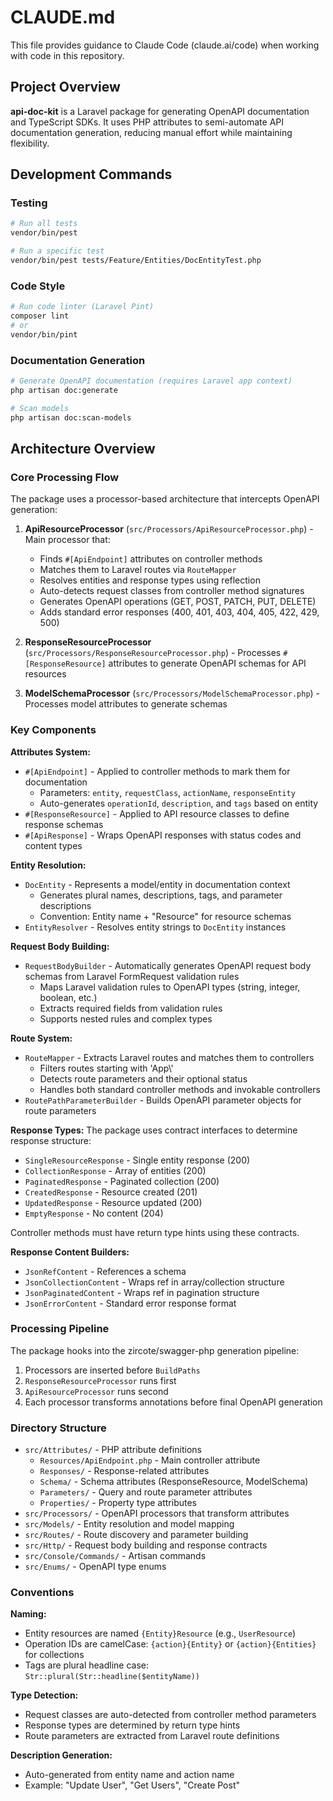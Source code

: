 # CLAUDE.md

This file provides guidance to Claude Code (claude.ai/code) when working with code in this repository.

## Project Overview

**api-doc-kit** is a Laravel package for generating OpenAPI documentation and TypeScript SDKs. It uses PHP attributes to semi-automate API documentation generation, reducing manual effort while maintaining flexibility.

## Development Commands

### Testing
```bash
# Run all tests
vendor/bin/pest

# Run a specific test
vendor/bin/pest tests/Feature/Entities/DocEntityTest.php
```

### Code Style
```bash
# Run code linter (Laravel Pint)
composer lint
# or
vendor/bin/pint
```

### Documentation Generation
```bash
# Generate OpenAPI documentation (requires Laravel app context)
php artisan doc:generate

# Scan models
php artisan doc:scan-models
```

## Architecture Overview

### Core Processing Flow

The package uses a processor-based architecture that intercepts OpenAPI generation:

1. **ApiResourceProcessor** (`src/Processors/ApiResourceProcessor.php`) - Main processor that:
   - Finds `#[ApiEndpoint]` attributes on controller methods
   - Matches them to Laravel routes via `RouteMapper`
   - Resolves entities and response types using reflection
   - Auto-detects request classes from controller method signatures
   - Generates OpenAPI operations (GET, POST, PATCH, PUT, DELETE)
   - Adds standard error responses (400, 401, 403, 404, 405, 422, 429, 500)

2. **ResponseResourceProcessor** (`src/Processors/ResponseResourceProcessor.php`) - Processes `#[ResponseResource]` attributes to generate OpenAPI schemas for API resources

3. **ModelSchemaProcessor** (`src/Processors/ModelSchemaProcessor.php`) - Processes model attributes to generate schemas

### Key Components

**Attributes System:**
- `#[ApiEndpoint]` - Applied to controller methods to mark them for documentation
  - Parameters: `entity`, `requestClass`, `actionName`, `responseEntity`
  - Auto-generates `operationId`, `description`, and `tags` based on entity
- `#[ResponseResource]` - Applied to API resource classes to define response schemas
- `#[ApiResponse]` - Wraps OpenAPI responses with status codes and content types

**Entity Resolution:**
- `DocEntity` - Represents a model/entity in documentation context
  - Generates plural names, descriptions, tags, and parameter descriptions
  - Convention: Entity name + "Resource" for resource schemas
- `EntityResolver` - Resolves entity strings to `DocEntity` instances

**Request Body Building:**
- `RequestBodyBuilder` - Automatically generates OpenAPI request body schemas from Laravel FormRequest validation rules
  - Maps Laravel validation rules to OpenAPI types (string, integer, boolean, etc.)
  - Extracts required fields from validation rules
  - Supports nested rules and complex types

**Route System:**
- `RouteMapper` - Extracts Laravel routes and matches them to controllers
  - Filters routes starting with 'App\\'
  - Detects route parameters and their optional status
  - Handles both standard controller methods and invokable controllers
- `RoutePathParameterBuilder` - Builds OpenAPI parameter objects for route parameters

**Response Types:**
The package uses contract interfaces to determine response structure:
- `SingleResourceResponse` - Single entity response (200)
- `CollectionResponse` - Array of entities (200)
- `PaginatedResponse` - Paginated collection (200)
- `CreatedResponse` - Resource created (201)
- `UpdatedResponse` - Resource updated (200)
- `EmptyResponse` - No content (204)

Controller methods must have return type hints using these contracts.

**Response Content Builders:**
- `JsonRefContent` - References a schema
- `JsonCollectionContent` - Wraps ref in array/collection structure
- `JsonPaginatedContent` - Wraps ref in pagination structure
- `JsonErrorContent` - Standard error response format

### Processing Pipeline

The package hooks into the zircote/swagger-php generation pipeline:
1. Processors are inserted before `BuildPaths`
2. `ResponseResourceProcessor` runs first
3. `ApiResourceProcessor` runs second
4. Each processor transforms annotations before final OpenAPI generation

### Directory Structure

- `src/Attributes/` - PHP attribute definitions
  - `Resources/ApiEndpoint.php` - Main controller attribute
  - `Responses/` - Response-related attributes
  - `Schema/` - Schema attributes (ResponseResource, ModelSchema)
  - `Parameters/` - Query and route parameter attributes
  - `Properties/` - Property type attributes
- `src/Processors/` - OpenAPI processors that transform attributes
- `src/Models/` - Entity resolution and model mapping
- `src/Routes/` - Route discovery and parameter building
- `src/Http/` - Request body building and response contracts
- `src/Console/Commands/` - Artisan commands
- `src/Enums/` - OpenAPI type enums

### Conventions

**Naming:**
- Entity resources are named `{Entity}Resource` (e.g., `UserResource`)
- Operation IDs are camelCase: `{action}{Entity}` or `{action}{Entities}` for collections
- Tags are plural headline case: `Str::plural(Str::headline($entityName))`

**Type Detection:**
- Request classes are auto-detected from controller method parameters
- Response types are determined by return type hints
- Route parameters are extracted from Laravel route definitions

**Description Generation:**
- Auto-generated from entity name and action name
- Example: "Update User", "Get Users", "Create Post"
